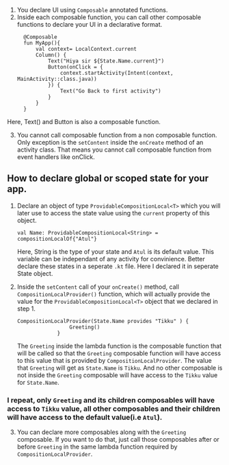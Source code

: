 1. You declare UI using `Composable` annotated functions.
2. Inside each composable function, you can call other composable functions to declare your UI in a declarative format.
   ```
     @Composable
     fun MyApp(){
         val context= LocalContext.current
         Column() {
             Text("Hiya sir ${State.Name.current}")
             Button(onClick = {
                 context.startActivity(Intent(context, MainActivity::class.java))
             }) {
                 Text("Go Back to first activity")
             }
         }
     }
   ```
  Here, Text() and Button is also a composable function.

3. You cannot call composable function from a non composable function. Only exception is the `setContent` inside the `onCreate` method of an activity class. That means you cannot call composable function from event handlers like onClick.

## How to declare global or scoped state for your app.

1. Declare an object of type `ProvidableCompositionLocal<T>` which you will later use to access the state value using the `current` property of this object.
   ```
   val Name: ProvidableCompositionLocal<String> = compositionLocalOf{"Atul"}
   ```
   Here, String is the type of your state and `Atul` is its default value.
   This variable can be independant of any activity for convinience. Better declare these states in a seperate `.kt` file. Here I declared it in seperate State object.

2. Inside the `setContent` call of your `onCreate()` method, call `CompositionLocalProvider()` function, which will actually provide the value for the `ProvidableCompositionLocal<T>` object that we declared in step 1.

   ```
   CompositionLocalProvider(State.Name provides "Tikku" ) {
                    Greeting()
                }
   ```
   The `Greeting` inside the lambda function is the composable function that will be called so that the `Greeting` composable function will have access to this value that is provided by `CompositionLocalProvider`. The value that `Greeting` will get as `State.Name` is `Tikku`. And no other composable is not inside the `Greeting` composable will have access to the `Tikku` value for `State.Name`. 

### I repeat, only `Greeting` and its children composables will have access to `Tikku` value, all other composables and their children will have access to the default value(i.e `Atul`).

3. You can declare more composables along with the `Greeting` composable. If you want to do that, just call those composables after or before `Greeting` in the same lambda function required by `CompositionLocalProvider`.
